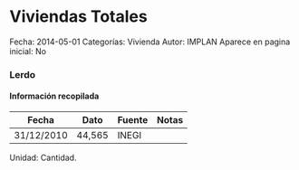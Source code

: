 Viviendas Totales
=====

Fecha: 2014-05-01
Categorías: Vivienda
Autor: IMPLAN
Aparece en pagina inicial: No

### Lerdo

<!-- break -->

#### Información recopilada

<table class="table table-hover table-bordered matriz">
  <thead>
    <tr><th>Fecha</th><th>Dato</th><th>Fuente</th><th>Notas</th></tr>
  </thead>
  <tbody>
    <tr><td class="centrado">31/12/2010</td><td class="derecha">44,565</td><td>INEGI</td><td></td></tr>
  </tbody>
</table>

Unidad: Cantidad.

